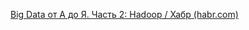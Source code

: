 [Big Data от А до Я. Часть 2: Hadoop / Хабр (habr.com)](https://habr.com/ru/company/dca/blog/268277/)
